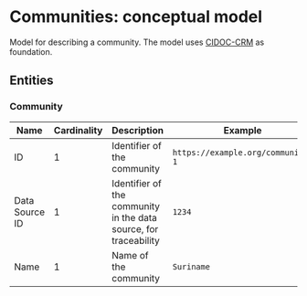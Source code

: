 # Communities: conceptual model

Model for describing a community. The model uses [CIDOC-CRM](https://www.cidoc-crm.org/) as foundation.

## Entities

### Community

|Name|Cardinality|Description|Example|
|-|-|-|-|
|ID|1|Identifier of the community|`https://example.org/community-1`|
|Data Source ID|1|Identifier of the community in the data source, for traceability|`1234`|
|Name|1|Name of the community|`Suriname`|
